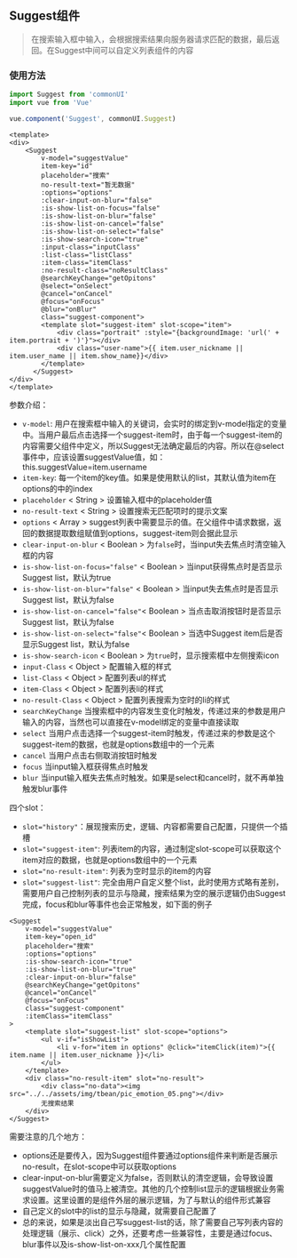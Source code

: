 ## Suggest组件

> 在搜索输入框中输入，会根据搜索结果向服务器请求匹配的数据，最后返回。在Suggest中间可以自定义列表组件的内容
>
### 使用方法

```js
import Suggest from 'commonUI'
import vue from 'Vue'

vue.component('Suggest', commonUI.Suggest) 
```

```vue
<template>
<div>
    <Suggest
        v-model="suggestValue"
        item-key="id"
        placeholder="搜索"
        no-result-text="暂无数据"
        :options="options"
        :clear-input-on-blur="false"
        :is-show-list-on-focus="false"
        :is-show-list-on-blur="false"
        :is-show-list-on-cancel="false"
        :is-show-list-on-select="false"
        :is-show-search-icon="true"
        :input-class="inputClass"
        :list-class="listClass"
        :item-class="itemClass"
        :no-result-class="noResultClass"
        @searchKeyChange="getOpitons"
        @select="onSelect"
        @cancel="onCancel"
        @focus="onFocus"
        @blur="onBlur"
        class="suggest-component">
        <template slot="suggest-item" slot-scope="item">
            <div class="portrait" :style="{backgroundImage: 'url(' + item.portrait + ')'}"></div>
            <div class="user-name">{{ item.user_nickname || item.user_name || item.show_name}}</div>
        </template>
      </Suggest>
</div>
</template>
```

参数介绍：
- `v-model`: 用户在搜索框中输入的关键词，会实时的绑定到v-model指定的变量中。当用户最后点击选择一个suggest-item时，由于每一个suggest-item的内容需要父组件中定义，所以Suggest无法确定最后的内容。所以在@select事件中，应该设置suggestValue值，如：this.suggestValue=item.username
- `item-key`: 每一个item的key值。如果是使用默认的list，其默认值为item在options的中的index
- `placeholder` &lt; String &gt; 设置输入框中的placeholder值
- `no-result-text` &lt; String &gt; 设置搜索无匹配项时的提示文案
- `options` &lt; Array &gt; suggest列表中需要显示的值。在父组件中请求数据，返回的数据提取数组赋值到options，suggest-item则会据此显示
- `clear-input-on-blur` &lt; Boolean &gt; 为`false`时，当input失去焦点时清空输入框的内容
- `is-show-list-on-focus="false"` &lt; Boolean &gt; 当input获得焦点时是否显示Suggest list，默认为true
- `is-show-list-on-blur="false"` &lt; Boolean &gt; 当input失去焦点时是否显示Suggest list，默认为false
- `is-show-list-on-cancel="false"`&lt; Boolean &gt; 当点击取消按钮时是否显示Suggest list，默认为false
- `is-show-list-on-select="false"`&lt; Boolean &gt; 当选中Suggest item后是否显示Suggest list，默认为false
- `is-show-search-icon` &lt; Boolean &gt; 为`true`时，显示搜索框中左侧搜索icon
- `input-Class` &lt; Object &gt; 配置输入框的样式
- `list-Class` &lt; Object &gt; 配置列表ul的样式
- `item-Class` &lt; Object &gt; 配置列表li的样式
- `no-result-Class` &lt; Object &gt; 配置列表搜索为空时的li的样式
- `searchKeyChange` 当搜索框中的内容发生变化时触发，传递过来的参数是用户输入的内容，当然也可以直接在v-model绑定的变量中直接读取
- `select` 当用户点击选择一个suggest-item时触发，传递过来的参数是这个suggest-item的数据，也就是options数组中的一个元素
- `cancel` 当用户点击右侧取消按钮时触发
- `focus` 当input输入框获得焦点时触发
- `blur` 当input输入框失去焦点时触发。如果是select和cancel时，就不再单独触发blur事件

四个slot：
- `slot="history"`：展现搜索历史，逻辑、内容都需要自己配置，只提供一个插槽
- `slot="suggest-item"`: 列表item的内容，通过制定slot-scope可以获取这个item对应的数据，也就是options数组中的一个元素
- `slot="no-result-item"`: 列表为空时显示的item的内容 
- `slot="suggest-list"`: 完全由用户自定义整个list，此时使用方式略有差别，需要用户自己控制列表的显示与隐藏，搜索结果为空的展示逻辑仍由Suggest完成，focus和blur等事件也会正常触发，如下面的例子

```vue
<Suggest
    v-model="suggestValue"
    item-key="open_id"
    placeholder="搜索"
    :options="options"
    :is-show-search-icon="true"
    :is-show-list-on-blur="true"
    :clear-input-on-blur="false"
    @searchKeyChange="getOpitons"
    @cancel="onCancel"
    @focus="onFocus"
    class="suggest-component"
    :itemClass="itemClass"
>
    <template slot="suggest-list" slot-scope="options">
        <ul v-if="isShowList">
            <li v-for="item in options" @click="itemClick(item)">{{ item.name || item.user_nickname }}</li>
        </ul>
    </template>
    <div class="no-result-item" slot="no-result">
        <div class="no-data"><img src="../../assets/img/tbean/pic_emotion_05.png"></div>
        无搜索结果
    </div>
</Suggest>
```
需要注意的几个地方：
* options还是要传入，因为Suggest组件要通过options组件来判断是否展示no-result，在slot-scope中可以获取options
* clear-input-on-blur需要定义为false，否则默认的清空逻辑，会导致设置suggestValue时的值马上被清空。其他的几个控制list显示的逻辑根据业务需求设置。这里设置的是组件外层的展示逻辑，为了与默认的组件形式兼容
* 自己定义的slot中的list的显示与隐藏，就需要自己配置了
* 总的来说，如果是淡出自己写suggest-list的话，除了需要自己写列表内容的处理逻辑（展示、click）之外，还要考虑一些兼容性，主要是通过focus、blur事件以及is-show-list-on-xxx几个属性配置